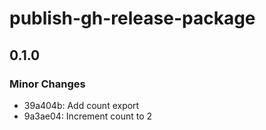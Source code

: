 # publish-gh-release-package

## 0.1.0
### Minor Changes

- 39a404b: Add count export
- 9a3ae04: Increment count to 2
